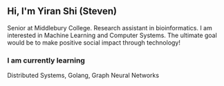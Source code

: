 ## Hi, I'm Yiran Shi (Steven) 

Senior at Middlebury College. Research assistant in bioinformatics. I am interested in Machine Learning and Computer Systems. The ultimate goal would be to make positive social impact through technology!

### I am currently learning

Distributed Systems, Golang, Graph Neural Networks

<!---
Steven-Yiran/Steven-Yiran is a special repository because its `README.md` (this file) appears on your GitHub profile.
You can click the Preview link to take a look at your changes.
--->
